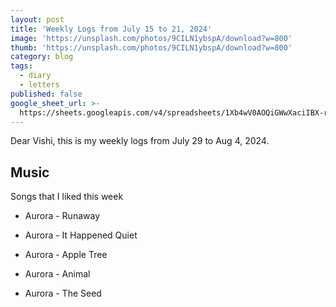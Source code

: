 ```yaml
---
layout: post
title: 'Weekly Logs from July 15 to 21, 2024'
image: 'https://unsplash.com/photos/9CILN1ybspA/download?w=800'
thumb: 'https://unsplash.com/photos/9CILN1ybspA/download?w=800'
category: blog
tags:
  - diary
  - letters
published: false
google_sheet_url: >-
  https://sheets.googleapis.com/v4/spreadsheets/1Xb4wV0AOQiGWwXaciIBX-rkFebzg8DlAcRcClshyAnA/values/Habits!A227:T239?alt=json&key=AIzaSyCgYRKf_apK3TUSYGO9WhQ5dN-ukY4H0gw
---
```



Dear Vishi, this is my weekly logs from July 29 to Aug 4, 2024.<!-- truncate_here -->

## Music

Songs that I liked this week 

* Aurora - Runaway

* Aurora - It Happened Quiet

* Aurora - Apple Tree

* Aurora - Animal

* Aurora - The Seed


